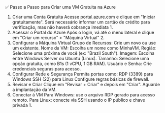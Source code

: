 ✅ Passo a Passo para Criar uma VM Gratuita na Azure
1. Criar uma Conta Gratuita
Acesse portal.azure.com e clique em "Iniciar gratuitamente".
Será necessário informar um cartão de crédito para verificação, mas não haverá cobrança imediata 1.
2. Acessar o Portal do Azure
Após o login, vá até o menu lateral e clique em "Criar um recurso" > "Máquina Virtual" 2.
3. Configurar a Máquina Virtual
Grupo de Recursos: Crie um novo ou use um existente.
Nome da VM: Escolha um nome como MinhaVM.
Região: Selecione uma próxima de você (ex: "Brazil South").
Imagem: Escolha entre Windows Server ou Ubuntu (Linux).
Tamanho: Selecione uma opção gratuita, como B1s (1 vCPU, 1 GB RAM).
Usuário e Senha: Crie credenciais seguras para acesso.
4. Configurar Rede e Segurança
Permita portas como:
RDP (3389) para Windows
SSH (22) para Linux
Configure regras básicas de firewall.
5. Revisar e Criar
Clique em "Revisar + Criar" e depois em "Criar".
Aguarde a implantação da VM.
6. Conectar à VM
Para Windows: use o arquivo RDP gerado para acesso remoto.
Para Linux: conecte via SSH usando o IP público e chave privada 1.
